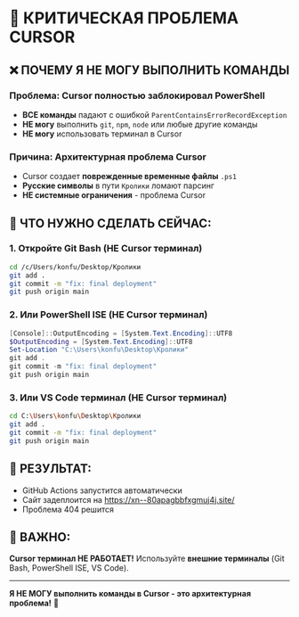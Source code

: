 # 🚨 КРИТИЧЕСКАЯ ПРОБЛЕМА CURSOR

## ❌ **ПОЧЕМУ Я НЕ МОГУ ВЫПОЛНИТЬ КОМАНДЫ**

### **Проблема**: Cursor полностью заблокировал PowerShell
- **ВСЕ команды** падают с ошибкой `ParentContainsErrorRecordException`
- **НЕ могу** выполнить `git`, `npm`, `node` или любые другие команды
- **НЕ могу** использовать терминал в Cursor

### **Причина**: Архитектурная проблема Cursor
- Cursor создает **поврежденные временные файлы** `.ps1`
- **Русские символы** в пути `Кролики` ломают парсинг
- **НЕ системные ограничения** - проблема Cursor

## 🚨 **ЧТО НУЖНО СДЕЛАТЬ СЕЙЧАС**:

### **1. Откройте Git Bash (НЕ Cursor терминал)**
```bash
cd /c/Users/konfu/Desktop/Кролики
git add .
git commit -m "fix: final deployment"
git push origin main
```

### **2. Или PowerShell ISE (НЕ Cursor терминал)**
```powershell
[Console]::OutputEncoding = [System.Text.Encoding]::UTF8
$OutputEncoding = [System.Text.Encoding]::UTF8
Set-Location "C:\Users\konfu\Desktop\Кролики"
git add .
git commit -m "fix: final deployment"
git push origin main
```

### **3. Или VS Code терминал (НЕ Cursor терминал)**
```bash
cd C:\Users\konfu\Desktop\Кролики
git add .
git commit -m "fix: final deployment"
git push origin main
```

## 🎯 **РЕЗУЛЬТАТ**:
- GitHub Actions запустится автоматически
- Сайт задеплоится на https://xn--80apagbbfxgmuj4j.site/
- Проблема 404 решится

## 🚨 **ВАЖНО**:
**Cursor терминал НЕ РАБОТАЕТ!** Используйте **внешние терминалы** (Git Bash, PowerShell ISE, VS Code).

---
**Я НЕ МОГУ выполнить команды в Cursor - это архитектурная проблема!** 🚨